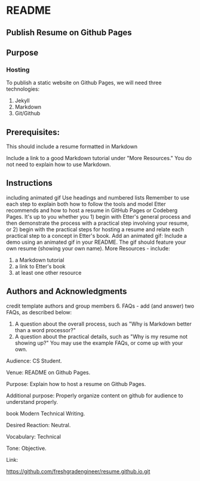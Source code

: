 # README

## Publish Resume on Github Pages


## Purpose

### Hosting  

To publish a static website on Github Pages, we will need three technologies:

1. Jekyll
2. Markdown 
3. Git/Github





## Prerequisites:

This should include a resume formatted in Markdown

Include a link to a good Markdown tutorial under "More Resources." You do not need to explain how to use Markdown.
## Instructions

 including animated gif Use headings and numbered lists
Remember to use each step to explain both how to follow the tools and model Etter recommends and how to host a resume in GitHub Pages or Codeberg Pages. It's up to you whether you 1) begin with Etter's general process and then demonstrate the process with a practical step involving your resume, or 2) begin with the practical steps for hosting a resume and relate each practical step to a concept in Etter's book.
Add an animated gif: Include a demo using an animated gif in your README. The gif should feature your own resume (showing your own name).
More Resources - include:
1. a Markdown tutorial
2. a link to Etter's book
3. at least one other resource

## Authors and Acknowledgments
credit template authors and group members 6. FAQs - add (and answer) two FAQs, as described below:
1. A question about the overall process, such as "Why is Markdown better than a word processor?"
2. A question about the practical details, such as "Why is my resume not showing up?" You may use the example FAQs, or come up with your own.









Audience: CS Student. 
  
Venue: README on Github Pages. 

Purpose: Explain how to host a resume on Github Pages.  

Additional purpose: Properly organize content on github for audience to understand properly. 

book Modern Technical Writing. 

Desired Reaction: Neutral. 

Vocabulary: Technical 

Tone: Objective. 

Link:

https://github.com/freshgradengineer/resume.github.io.git

   
   